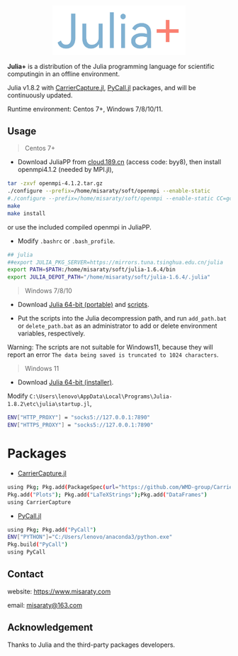 <p align=center>
<img src="https://github.com/misaraty/juliaplus/blob/master/logo.jpg" width=300px height=auto/>
</p>

**Julia+** is a distribution of the Julia programming language for scientific computingin in an offline environment.

Julia v1.8.2 with [CarrierCapture.jl](https://github.com/WMD-group/CarrierCapture.jl), [PyCall.jl](https://github.com/JuliaPy/PyCall.jl) packages, and will be continuously updated.

Runtime environment: Centos 7+, Windows 7/8/10/11.

## Usage

> Centos 7+

* Download JuliaPP from [cloud.189.cn](https://cloud.189.cn/web/share?code=Ab6N3aQFJry2) (access code: byy8), then install openmpi4.1.2 (needed by MPI.jl), 

```bash
tar -zxvf openmpi-4.1.2.tar.gz
./configure --prefix=/home/misaraty/soft/openmpi --enable-static
#./configure --prefix=/home/misaraty/soft/openmpi --enable-static CC=gcc CXX=g++ F77=gfortran FC=gfortran F90=gfortran
make
make install
```

or use the included compiled openmpi in JuliaPP.

* Modify `.bashrc` or `.bash_profile`.

```bash
## julia
##export JULIA_PKG_SERVER=https://mirrors.tuna.tsinghua.edu.cn/julia
export PATH=$PATH:/home/misaraty/soft/julia-1.6.4/bin
export JULIA_DEPOT_PATH="/home/misaraty/soft/julia-1.6.4/.julia"
```

> Windows 7/8/10

* Download [Julia 64-bit (portable)](https://julialang.org/downloads/) and [scripts](https://github.com/misaraty/juliaplus/tree/master/windows).

* Put the scripts into the Julia decompression path, and run `add_path.bat` or `delete_path.bat` as an administrator to add or delete environment variables, respectively.

Warning: The scripts are not suitable for Windows11, because they will report an error `The data being saved is truncated to 1024 characters`.

> Windows 11

* Download [Julia 64-bit (installer)](https://julialang.org/downloads/).

Modify `C:\Users\lenovo\AppData\Local\Programs\Julia-1.8.2\etc\julia\startup.jl`, 

```bash
ENV["HTTP_PROXY"] = "socks5://127.0.0.1:7890"
ENV["HTTPS_PROXY"] = "socks5://127.0.0.1:7890"
```

# Packages

* [CarrierCapture.jl](https://github.com/WMD-group/CarrierCapture.jl)

```bash
using Pkg; Pkg.add(PackageSpec(url="https://github.com/WMD-group/CarrierCapture.jl"))
Pkg.add("Plots"); Pkg.add("LaTeXStrings");Pkg.add("DataFrames")
using CarrierCapture
```

* [PyCall.jl](https://github.com/JuliaPy/PyCall.jl)

```bash
using Pkg; Pkg.add("PyCall")
ENV["PYTHON"]="C:/Users/lenovo/anaconda3/python.exe"
Pkg.build("PyCall")
using PyCall
```

## Contact

website: https://www.misaraty.com

email: misaraty@163.com

## Acknowledgement

Thanks to Julia and the third-party packages developers.

